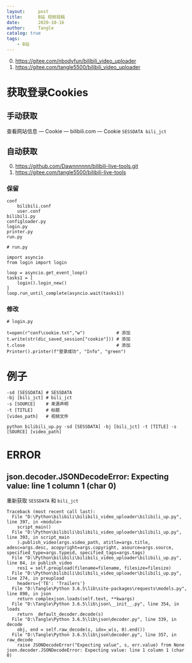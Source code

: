 ```yaml
---
layout:     post
title:      B站 视频投稿
date:       2020-10-16
author:     Tangle
catalog: true
tags:
    - B站
---
```


0. <https://gitee.com/nbodyfun/bilibili_video_uploader>
0. <https://gitee.com/tangle5500/bilibili_video_uploader>

# 获取登录Cookies

## 手动获取

查看网站信息 — Cookie — bilibili.com — Cookie
    ```
    SESSDATA
    bili_jct
    ```

## 自动获取

0. <https://github.com/Dawnnnnnn/bilibili-live-tools.git>
0. <https://gitee.com/tangle5500/bilibili-live-tools>

### 保留

```
conf
    bilibili.conf
    user.conf
bilibili.py
configloader.py
login.py
printer.py
run.py
```
```
# run.py

import asyncio
from login import login

loop = asyncio.get_event_loop()
tasks1 = [
    login().login_new()
]
loop.run_until_complete(asyncio.wait(tasks1))
```

### 修改

```
# login.py

t=open(r"conf\cookie.txt","w")            # 添加
t.write(str(dic_saved_session["cookie"])) # 添加
t.close                                   # 添加
Printer().printer(f"登录成功", "Info", "green")
```

# 例子

```
-sd [SESSDATA] # SESSDATA
-bj [bili_jct] # bili_jct
-s [SOURCE]    # 来源声明
-t [TITLE]     # 标题
[video_path]   # 视频文件
```

```
python bilibili_up.py -sd [SESSDATA] -bj [bili_jct] -t [TITLE] -s [SOURCE] [video_path]
```

# ERROR

##  json.decoder.JSONDecodeError: Expecting value: line 1 column 1 (char 0)

重新获取 `SESSDATA` 和 `bili_jct`

```
Traceback (most recent call last):
  File "D:\Python\bilibili\bilibili_video_uploader\bilibili_up.py", line 397, in <module>
    script_main()
  File "D:\Python\bilibili\bilibili_video_uploader\bilibili_up.py", line 393, in script_main
    ).publish_video(args.video_path, atitle=args.title, adesc=args.desc, acopyright=args.copyright, asource=args.source, specified_type=args.typeid, specified_tags=args.tags)
  File "D:\Python\bilibili\bilibili_video_uploader\bilibili_up.py", line 84, in publish_video
    res1 = self.preupload(filename=filename, filesize=filesize)
  File "D:\Python\bilibili\bilibili_video_uploader\bilibili_up.py", line 274, in preupload
    headers={'TE': 'Trailers'}
  File "D:\Tangle\Python 3.6.5\lib\site-packages\requests\models.py", line 898, in json
    return complexjson.loads(self.text, **kwargs)
  File "D:\Tangle\Python 3.6.5\lib\json\__init__.py", line 354, in loads
    return _default_decoder.decode(s)
  File "D:\Tangle\Python 3.6.5\lib\json\decoder.py", line 339, in decode
    obj, end = self.raw_decode(s, idx=_w(s, 0).end())
  File "D:\Tangle\Python 3.6.5\lib\json\decoder.py", line 357, in raw_decode
    raise JSONDecodeError("Expecting value", s, err.value) from None
json.decoder.JSONDecodeError: Expecting value: line 1 column 1 (char 0)
```
